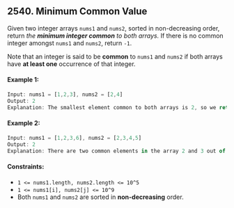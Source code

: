 ## 2540. Minimum Common Value

Given two integer arrays `nums1` and `nums2`, sorted in non-decreasing order, return _the **minimum integer common** to both arrays._ If there is no common integer amongst `nums1` and `nums2`, return `-1`.

Note that an integer is said to be **common** to `nums1` and `nums2` if both arrays have **at least one** occurrence of that integer.

#### Example 1:
```js
Input: nums1 = [1,2,3], nums2 = [2,4]
Output: 2
Explanation: The smallest element common to both arrays is 2, so we return 2.
```

#### Example 2:
```js
Input: nums1 = [1,2,3,6], nums2 = [2,3,4,5]
Output: 2
Explanation: There are two common elements in the array 2 and 3 out of which 2 is the smallest, so 2 is returned.
```

#### Constraints:
- `1 <= nums1.length, nums2.length <= 10^5`
- `1 <= nums1[i], nums2[j] <= 10^9`
- Both `nums1` and `nums2` are sorted in **non-decreasing** order.